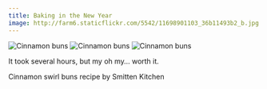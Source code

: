 ```yaml
---
title: Baking in the New Year
image: http://farm6.staticflickr.com/5542/11698901103_36b11493b2_b.jpg
---
```


<div class="photos">
<img src="http://farm6.staticflickr.com/5542/11698901103_36b11493b2_b.jpg" alt="Cinnamon buns">
<img src="http://farm4.staticflickr.com/3801/11699039284_3d7e23fe5b_b.jpg" class="img-half" alt="Cinnamon buns"> <img src="http://farm4.staticflickr.com/3681/11699421976_cffeb2eab1_b.jpg" class="img-half" alt="Cinnamon buns">
</div>

It took several hours, but my oh my&hellip; worth it.

Cinnamon swirl buns recipe by Smitten Kitchen
